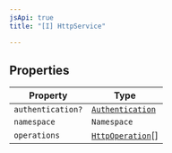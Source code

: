 ```yaml
---
jsApi: true
title: "[I] HttpService"

---
```

## Properties

| Property | Type |
| ------ | ------ |
| `authentication?` | [`Authentication`](Authentication.md) |
| `namespace` | `Namespace` |
| `operations` | [`HttpOperation`](HttpOperation.md)[] |
